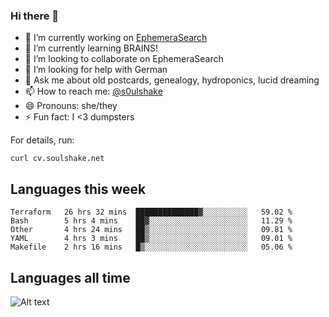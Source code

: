 ### Hi there 👋

<!--
**soulshake/soulshake** is a ✨ _special_ ✨ repository because its `README.md` (this file) appears on your GitHub profile.

Here are some ideas to get you started:

- 🔭 I’m currently working on ...
- 🌱 I’m currently learning ...
- 👯 I’m looking to collaborate on ...
- 🤔 I’m looking for help with ...
- 💬 Ask me about ...
- 📫 How to reach me: ...
- 😄 Pronouns: ...
- ⚡ Fun fact: ...
-->


- 🔭 I’m currently working on [EphemeraSearch](https://www.ephemerasearch.com/)
- 🌱 I’m currently learning BRAINS!
- 👯 I’m looking to collaborate on EphemeraSearch
- 🤔 I’m looking for help with German
- 💬 Ask me about old postcards, genealogy, hydroponics, lucid dreaming
- 📫 How to reach me: [@s0ulshake](https://twitter.com/soulshake)
- 😄 Pronouns: she/they
- ⚡ Fun fact: I <3 dumpsters

For details, run:

```
curl cv.soulshake.net
```

## Languages this week

<!--START_SECTION:waka-->
```text
Terraform   26 hrs 32 mins  ██████████████▓░░░░░░░░░░   59.02 % 
Bash        5 hrs 4 mins    ██▓░░░░░░░░░░░░░░░░░░░░░░   11.29 % 
Other       4 hrs 24 mins   ██▒░░░░░░░░░░░░░░░░░░░░░░   09.81 % 
YAML        4 hrs 3 mins    ██▒░░░░░░░░░░░░░░░░░░░░░░   09.01 % 
Makefile    2 hrs 16 mins   █▒░░░░░░░░░░░░░░░░░░░░░░░   05.06 % 
```
<!--END_SECTION:waka-->

## Languages all time
![Alt text](https://wakatime.com/share/@aj/6aa10b67-a5e9-4fb1-acaf-8692f4385172.svg)
